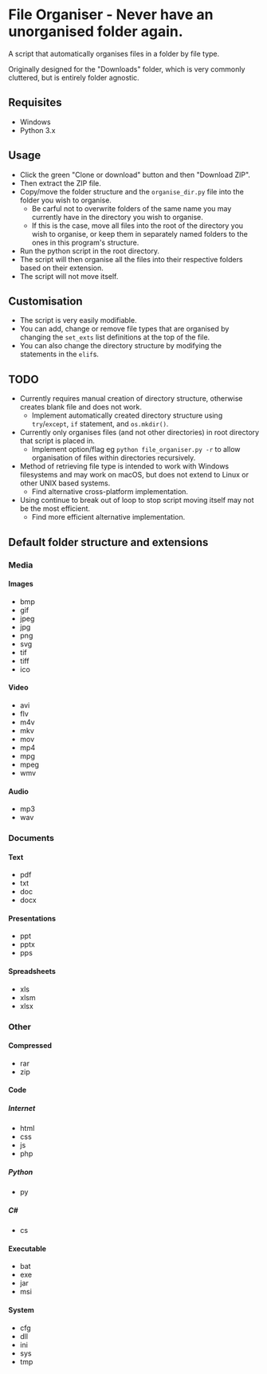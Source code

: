 # File Organiser - Never have an unorganised folder again.
A script that automatically organises files in a folder by file type.

Originally designed for the "Downloads" folder, which is very commonly cluttered, but is entirely folder agnostic.

## Requisites
- Windows
- Python 3.x

## Usage
- Click the green "Clone or download" button and then "Download ZIP".
- Then extract the ZIP file.
- Copy/move the folder structure and the `organise_dir.py` file into the folder you wish to organise.
  - Be carful not to overwrite folders of the same name you may currently have in the directory you wish to organise.
  - If this is the case, move all files into the root of the directory you wish to organise, or keep them in separately named folders to the ones in this program's structure.
- Run the python script in the root directory.
- The script will then organise all the files into their respective folders based on their extension.
- The script will not move itself.

## Customisation
- The script is very easily modifiable.
- You can add, change or remove file types that are organised by changing the `set_exts` list definitions at the top of the file.
- You can also change the directory structure by modifying the statements in the `elif`s.

## TODO
- Currently requires manual creation of directory structure, otherwise creates blank file and does not work.
  - Implement automatically created directory structure using `try`/`except`, `if` statement, and `os.mkdir()`.
- Currently only organises files (and not other directories) in root directory that script is placed in.
  - Implement option/flag eg `python file_organiser.py -r` to allow organisation of files within directories recursively.
- Method of retrieving file type is intended to work with Windows filesystems and may work on macOS, but does not extend to Linux or other UNIX based systems.
  - Find alternative cross-platform implementation.
- Using continue to break out of loop to stop script moving itself may not be the most efficient.
  - Find more efficient alternative implementation.

## Default folder structure and extensions
### Media
#### Images
- bmp
- gif
- jpeg
- jpg
- png
- svg
- tif
- tiff
- ico

#### Video
- avi
- flv
- m4v
- mkv
- mov
- mp4
- mpg
- mpeg
- wmv

#### Audio
- mp3
- wav

### Documents
#### Text
- pdf
- txt
- doc
- docx

#### Presentations
- ppt
- pptx
- pps

#### Spreadsheets
- xls
- xlsm
- xlsx

### Other
#### Compressed
- rar
- zip

#### Code
##### Internet
- html
- css
- js
- php
##### Python
- py

##### C#
- cs

#### Executable
- bat
- exe
- jar
- msi

#### System
- cfg
- dll
- ini
- sys
- tmp
